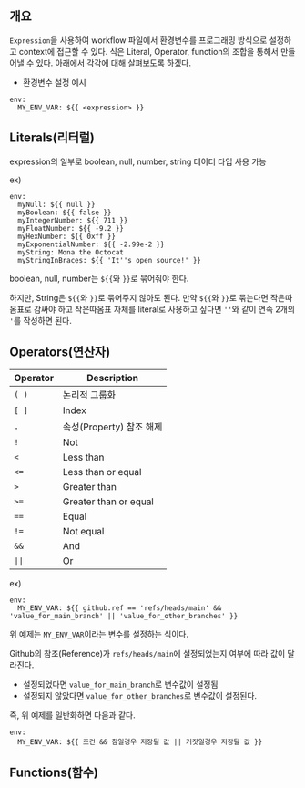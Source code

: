 ## 개요

`Expression`을 사용하여 workflow 파일에서 환경변수를 프로그래밍 방식으로 설정하고 context에 접근할 수 있다. 
식은 Literal, Operator, function의 조합을 통해서 만들어낼 수 있다. 아래에서 각각에 대해 살펴보도록 하겠다. 

- 환경변수 설정 예시

```
env:
  MY_ENV_VAR: ${{ <expression> }}
```

## Literals(리터럴) 

expression의 일부로 boolean, null, number, string 데이터 타입 사용 가능

ex) 
```
env:
  myNull: ${{ null }}
  myBoolean: ${{ false }}
  myIntegerNumber: ${{ 711 }}
  myFloatNumber: ${{ -9.2 }}
  myHexNumber: ${{ 0xff }}
  myExponentialNumber: ${{ -2.99e-2 }}
  myString: Mona the Octocat
  myStringInBraces: ${{ 'It''s open source!' }}
```

boolean, null, number는 `${{`와 `}}`로 묶어줘야 한다. 

하지만, String은 `${{`와 `}}`로 묶어주지 않아도 된다. 
만약 `${{`와 `}}`로 묶는다면 작은따옴표로 감싸야 하고 작은따옴표 자체를 literal로 사용하고 싶다면 `''`와 같이 연속 2개의 `'`를 작성하면 된다. 

## Operators(연산자) 

| Operator    | Description |
| ---         | ---         |
| `( )`       | 논리적 그룹화 |
| `[ ]`       | Index |
| `.`         | 속성(Property) 참조 해제 |
| `!`         | Not |
| `<`         | Less than |
| `<=`        | Less than or equal |
| `>`         | Greater than |
| `>=`        | Greater than or equal |
| `==`        | Equal |
| `!=`        | Not equal |
| `&&`        | And |
| <code>\|\|</code> | Or |

ex) 
```
env:
  MY_ENV_VAR: ${{ github.ref == 'refs/heads/main' && 'value_for_main_branch' || 'value_for_other_branches' }}
```

위 예제는 `MY_ENV_VAR`이라는 변수를 설정하는 식이다. 

Github의 참조(Reference)가 `refs/heads/main`에 설정되었는지 여부에 따라 값이 달라진다. 

- 설정되었다면 `value_for_main_branch`로 변수값이 설정됨
- 설정되지 않았다면 `value_for_other_branches`로 변수값이 설정된다.

즉, 위 예제를 일반화하면 다음과 같다. 
```
env:
  MY_ENV_VAR: ${{ 조건 && 참일경우 저장될 값 || 거짓일경우 저장될 값 }}
```

## Functions(함수) 


